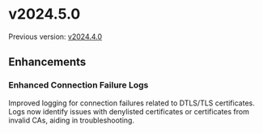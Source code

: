 # v2024.5.0

Previous version: [v2024.4.0](v2024.4.0.md)

## Enhancements

### Enhanced Connection Failure Logs

Improved logging for connection failures related to DTLS/TLS certificates. Logs now identify issues with denylisted certificates or certificates from invalid CAs, aiding in troubleshooting.